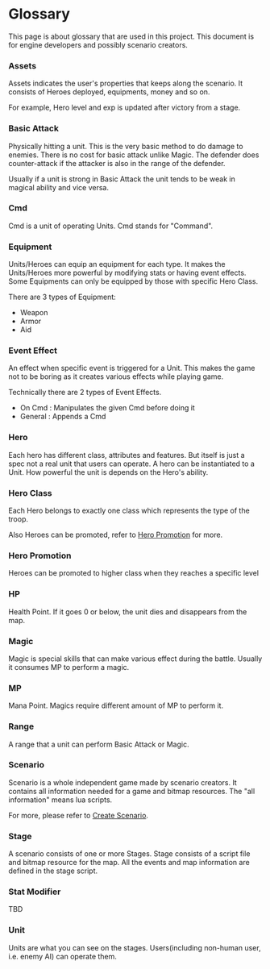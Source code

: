 # Glossary

This page is about glossary that are used in this project. This document is for engine developers and possibly scenario creators.

### Assets

Assets indicates the user's properties that keeps along the scenario. It consists of Heroes deployed, equipments, money and so on.

For example, Hero level and exp is updated after victory from a stage.

### Basic Attack

Physically hitting a unit. This is the very basic method to do damage to enemies. There is no cost for basic attack unlike Magic.
The defender does counter-attack if the attacker is also in the range of the defender.

Usually if a unit is strong in Basic Attack the unit tends to be weak in magical ability and vice versa.

### Cmd

Cmd is a unit of operating Units. Cmd stands for "Command".

### Equipment

Units/Heroes can equip an equipment for each type. It makes the Units/Heroes more powerful by modifying stats or having event effects. Some Equipments can only be equipped by those with specific Hero Class.

There are 3 types of Equipment:

- Weapon
- Armor
- Aid

### Event Effect

An effect when specific event is triggered for a Unit. This makes the game not to be boring as it creates various effects while playing game.

Technically there are 2 types of Event Effects.

- On Cmd : Manipulates the given Cmd before doing it
- General : Appends a Cmd

### Hero

Each hero has different class, attributes and features. But itself is just a spec not a real unit that users can operate. A hero can be instantiated to a Unit. How powerful the unit is depends on the Hero's ability.

### Hero Class

Each Hero belongs to exactly one class which represents the type of the troop.

Also Heroes can be promoted, refer to [Hero Promotion](#Hero-Promotion) for more.

### Hero Promotion

Heroes can be promoted to higher class when they reaches a specific level

### HP

Health Point. If it goes 0 or below, the unit dies and disappears from the map.

### Magic

Magic is special skills that can make various effect during the battle. Usually it consumes MP to perform a magic.

### MP

Mana Point. Magics require different amount of MP to perform it.

### Range

A range that a unit can perform Basic Attack or Magic.

### Scenario

Scenario is a whole independent game made by scenario creators. It contains all information needed for a game and bitmap resources. The "all information" means lua scripts.

For more, please refer to [Create Scenario](Create-Scenario.md).

### Stage

A scenario consists of one or more Stages. Stage consists of a script file and bitmap resource for the map. All the events and map information are defined in the stage script.

### Stat Modifier

TBD

### Unit

Units are what you can see on the stages. Users(including non-human user, i.e. enemy AI) can operate them.
